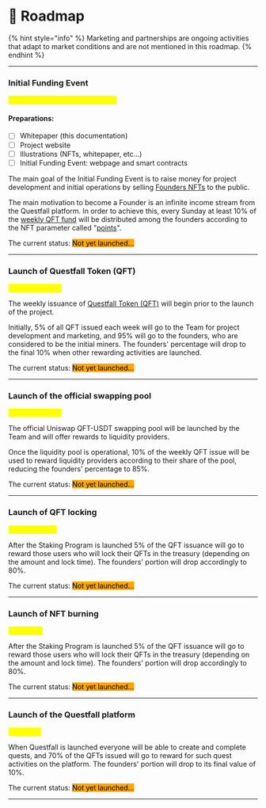 # 📍 Roadmap

{% hint style="info" %}
Marketing and partnerships are ongoing activities that adapt to market conditions and are not mentioned in this roadmap.
{% endhint %}

***

### Initial Funding Event

<mark style="color:yellow;">September 2024 - October 2024</mark>

#### Preparations:

* [ ] Whitepaper (this documentation)
* [ ] Project website
* [ ] Illustrations (NFTs, whitepaper, etc...)
* [ ] Initial Funding Event: webpage and smart contracts

The main goal of the Initial Funding Event is to raise money for project development and initial operations by selling [Founders NFTs](tokenomics/founders-nft.md) to the public.

The main motivation to become a Founder is an infinite income stream from the Questfall platform. In order to achieve this, every Sunday at least 10% of the [weekly QFT fund](tokenomics/questfall-tokens-qft.md) will be distributed among the founders according to the NFT parameter called "[points](tokenomics/founders-nft.md)".

The current status: <mark style="background-color:orange;">Not yet launched...</mark>&#x20;

***

### Launch of Questfall Token (QFT)&#x20;

<mark style="color:yellow;">November 2024</mark>

The weekly issuance of [Questfall Token (QFT)](tokenomics/questfall-tokens-qft.md) will begin prior to the launch of the project.&#x20;

Initially, 5% of all QFT issued each week will go to the Team for project development and marketing, and 95% will go to the founders, who are considered to be the initial miners. The founders' percentage will drop to the final 10% when other rewarding activities are launched.

The current status: <mark style="background-color:orange;">Not yet launched...</mark>&#x20;

***

### Launch of the official swapping pool

<mark style="color:yellow;">December 2024</mark>

The official Uniswap QFT-USDT swapping pool will be launched by the Team and will offer rewards to liquidity providers.

Once the liquidity pool is operational, 10% of the weekly QFT issue will be used to reward liquidity providers according to their share of the pool, reducing the founders' percentage to 85%.

The current status: <mark style="background-color:orange;">Not yet launched...</mark>&#x20;

***

### Launch of QFT locking

<mark style="color:yellow;">February 2025</mark>



After the Staking Program is launched 5% of the QFT issuance will go to reward those users who will lock their QFTs in the treasury (depending on the amount and lock time). The founders' portion will drop accordingly to 80%.

The current status: <mark style="background-color:orange;">Not yet launched...</mark>&#x20;

***

### Launch of NFT burning

<mark style="color:yellow;">April 2025</mark>

After the Staking Program is launched 5% of the QFT issuance will go to reward those users who will lock their QFTs in the treasury (depending on the amount and lock time). The founders' portion will drop accordingly to 80%.

The current status: <mark style="background-color:orange;">Not yet launched...</mark>&#x20;

***

### Launch of the Questfall platform

<mark style="color:yellow;">May 2025</mark>

When Questfall is launched everyone will be able to create and complete quests, and 70% of the QFTs issued will go to reward for such quest activities on the platform. The founders' portion will drop to its final value of 10%.

The current status: <mark style="background-color:orange;">Not yet launched...</mark>&#x20;

***

